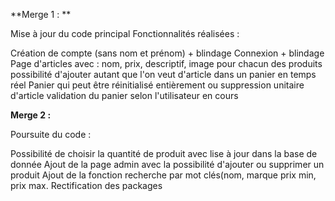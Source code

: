 **Merge 1 : **

Mise à jour du code principal
Fonctionnalités réalisées :

Création de compte (sans nom et prénom) + blindage
Connexion + blindage
Page d'articles avec :
nom, prix, descriptif, image pour chacun des produits
possibilité d'ajouter autant que l'on veut d'article dans un panier en temps réel
Panier qui peut être réinitialisé entièrement ou suppression unitaire d'article
validation du panier selon l'utilisateur en cours


**Merge 2 :**

Poursuite du code :

Possibilité de choisir la quantité de produit avec lise à jour dans la base de donnée
Ajout de la page admin avec la possibilité d'ajouter ou supprimer un produit
Ajout de la fonction recherche par mot clés(nom, marque prix min, prix max.
Rectification des packages
